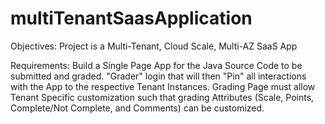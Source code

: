 # multiTenantSaasApplication


Objectives: Project is a Multi-Tenant, Cloud Scale, Multi-AZ SaaS App

Requirements:
Build a Single Page App for the Java Source Code to be submitted and graded.
"Grader" login that will then "Pin" all interactions with the App to the respective Tenant Instances.
Grading Page must allow Tenant Specific customization such that grading Attributes (Scale, Points, Complete/Not Complete, and Comments) can be customized.


